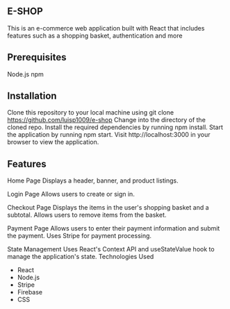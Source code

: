 ## E-SHOP
This is an e-commerce web application built with React that includes features such as a shopping basket, authentication and more

## Prerequisites
Node.js
npm

## Installation
Clone this repository to your local machine using git clone https://github.com/luisp1009/e-shop
Change into the directory of the cloned repo.
Install the required dependencies by running npm install.
Start the application by running npm start.
Visit http://localhost:3000 in your browser to view the application.

## Features
Home Page
Displays a header, banner, and product listings.

Login Page
Allows users to create or sign in.

Checkout Page
Displays the items in the user's shopping basket and a subtotal.
Allows users to remove items from the basket.

Payment Page
Allows users to enter their payment information and submit the payment.
Uses Stripe for payment processing.

State Management
Uses React's Context API and useStateValue hook to manage the application's state.
Technologies Used
- React
- Node.js
- Stripe
- Firebase
- CSS


